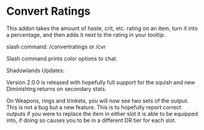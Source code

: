 # Convert Ratings

This addon takes the amount of haste, crit, etc. rating on an item, turn it into a percentage, and then adds it next to the rating in your tooltip. 

slash command: /convertratings  or /cvr 

Slash command prints color options to chat.


Shadowlands Updates: 

Version 2.0.0 is released with hopefully full support for the squish and new Diminishing returns on secondary stats. 

On Weapons, rings and trinkets, you will now see two sets of the output. This is not a bug but a new feature. This is to hopefully report correct outputs if you were to replace the item in either slot it is able to be equipped into, if doing so causes you to be in a different DR tier for each slot.
